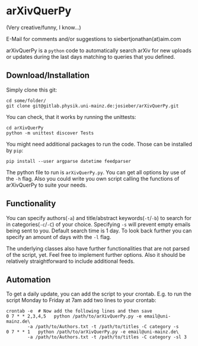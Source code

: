 # arXivQuerPy
(Very creative/funny, I know...)

E-Mail for comments and/or suggestions to siebertjonathan(at)aim.com

arXivQuerPy is a `python` code to automatically search arXiv for new uploads or
updates during the last days matching to queries that you defined.

## Download/Installation

Simply clone this git:

    cd some/folder/
    git clone git@gitlab.physik.uni-mainz.de:josieber/arXivQuerPy.git

You can check, that it works by running the unittests:

    cd arXivQuerPy
    python -m unittest discover Tests

You might need additional packages to run the code. Those can be installed by
`pip`:

    pip install --user argparse datetime feedparser

The python file to run is `arXivQuerPy.py`. You can get all options by use of
the `-h` flag. Also you could write you own script calling the functions of
arXivQuerPy to suite your needs.

## Functionality

You can specify authors(`-a`) and title/abstract keywords(`-t`/`-b`) to search
for in categories(`-c`/`-C`) of your choice. Specifying `-s` will prevent empty
emails being sent to you. Default search time is 1 day. To look back further
you can specify an amount of days with the `-l` flag.

The underlying classes also have further functionalities that are not parsed of
the script, yet. Feel free to implement further options. Also it should be
relatively straightforward to include additional feeds.

## Automation

To get a daily update, you can add the script to your crontab. E.g. to run the
script Monday to Friday at 7am add two lines to your crontab:

    crontab -e  # Now add the following lines and then save
    0 7 * * 2,3,4,5   python /path/to/arXivQuerPy.py -e email@uni-mainz.de\
            -a /path/to/Authors.txt -t /path/to/titles -C category -s
    0 7 * * 1   python /path/to/arXivQuerPy.py -e email@uni-mainz.de\
            -a /path/to/Authors.txt -t /path/to/titles -C category -sl 3
